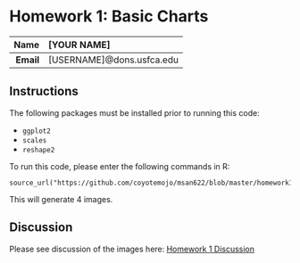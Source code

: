 Homework 1: Basic Charts
==============================

| **Name**  | [YOUR NAME]  |
|----------:|:-------------|
| **Email** | [USERNAME]@dons.usfca.edu |

## Instructions ##

The following packages must be installed prior to running this code:

- `ggplot2`
- `scales`
- `reshape2`

To run this code, please enter the following commands in R:

```
source_url("https://github.com/coyotemojo/msan622/blob/master/homework1/hw1.R")
```

This will generate 4 images.  

## Discussion ##

Please see discussion of the images here: [Homework 1 Discussion](https://github.com/coyotemojo/msan622/blob/master/homework1/Homework%201.md)
